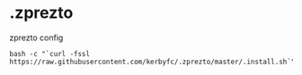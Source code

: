 .zprezto
========

zprezto config

    bash -c "`curl -fssl https://raw.githubusercontent.com/kerbyfc/.zprezto/master/.install.sh`"
